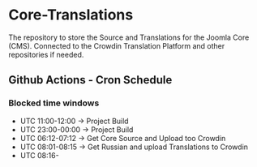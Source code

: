 # Core-Translations

The repository to store the Source and Translations for the Joomla Core (CMS).
Connected to the Crowdin Translation Platform and other repositories if needed.


## Github Actions - Cron Schedule

### Blocked time windows
* UTC 11:00-12:00 -> Project Build
* UTC 23:00-00:00 -> Project Build
* UTC 06:12-07:12 -> Get Core Source and Upload too Crowdin
* UTC 08:01-08:15  -> Get Russian and upload Translations to Crowdin
* UTC 08:16- 
